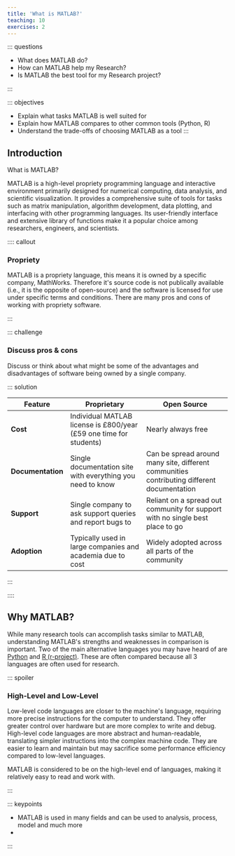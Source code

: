 ```yaml
---
title: 'What is MATLAB?'
teaching: 10
exercises: 2
---
```


::: questions 

- What does MATLAB do?
- How can MATLAB help my Research?
- Is MATLAB the best tool for my Research project?

:::

::: objectives

- Explain what tasks MATLAB is well suited for
- Explain how MATLAB compares to other common tools (Python, R)
- Understand the trade-offs of choosing MATLAB as a tool
:::

## Introduction

What is MATLAB?

MATLAB is a high-level propriety programming language and interactive environment primarily designed for numerical computing, data analysis, and scientific visualization. It provides a comprehensive suite of tools for tasks such as matrix manipulation, algorithm development, data plotting, and interfacing with other programming languages. Its user-friendly interface and extensive library of functions make it a popular choice among researchers, engineers, and scientists.


:::: callout
### Propriety

MATLAB is a propriety language, this means it is owned by a specific company, MathWorks.
Therefore it's source code is not publically available (i.e., it is the opposite of open-source)
and the software is licensed for use under specific terms and conditions. There are many pros and cons of working with propriety software.

:::

::: challenge
### Discuss pros & cons
Discuss or think about what might be some of the advantages and disadvantages of software being owned by a single company.

::: solution

| Feature | Proprietary | Open Source |
|---|---|---|
| **Cost** | Individual MATLAB license is £800/year (£59 one time for students) | Nearly always free |
| **Documentation** | Single documentation site with everything you need to know | Can be spread around many site, different communities contributing different documentation |
| **Support** | Single company to ask support queries and report bugs to | Reliant on a spread out community for support with no single best place to go|
| **Adoption** | Typically used in large companies and academia due to cost | Widely adopted across all parts of the community |

:::

::::

## Why MATLAB?

While many research tools can accomplish tasks similar to MATLAB, understanding MATLAB's strengths and weaknesses in comparison is important.
Two of the main alternative languages you may have heard of are [Python](https://www.python.org/) and [R (r-project)](https://www.r-project.org). These are often compared because all 3 languages are often used for research.

::: spoiler
### High-Level and Low-Level
Low-level code languages are closer to the machine's language, requiring more precise instructions for the computer to understand. They offer greater control over hardware but are more complex to write and debug. High-level code languages are more abstract and human-readable, translating simpler instructions into the complex machine code. They are easier to learn and maintain but may sacrifice some performance efficiency compared to low-level languages.

MATLAB is considered to be on the high-level end of languages, making it relatively easy to read and work with.


:::
 

::: keypoints 

- MATLAB is used in many fields and can be used to analysis, process, model and much more
- 

:::

